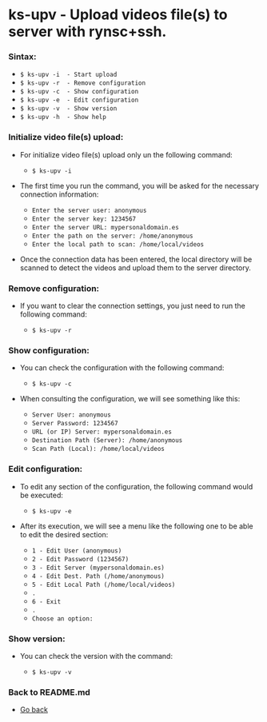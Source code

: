 ks-upv - Upload videos file(s) to server with rynsc+ssh.
========================================================

### Sintax:

  * `$ ks-upv -i  - Start upload`
  * `$ ks-upv -r  - Remove configuration`
  * `$ ks-upv -c  - Show configuration`
  * `$ ks-upv -e  - Edit configuration`
  * `$ ks-upv -v  - Show version`
  * `$ ks-upv -h  - Show help`

### Initialize video file(s) upload:

  * For initialize video file(s) upload only un the following command:
  
    * `$ ks-upv -i`
    
  * The first time you run the command, you will be asked for the necessary connection information:

    * `Enter the server user: anonymous`
    * `Enter the server key: 1234567`
    * `Enter the server URL: mypersonaldomain.es`
    * `Enter the path on the server: /home/anonymous`
    * `Enter the local path to scan: /home/local/videos`

  * Once the connection data has been entered, the local directory will be scanned to detect the videos and upload them to the server directory.
    
### Remove configuration:

  * If you want to clear the connection settings, you just need to run the following command:
  
    * `$ ks-upv -r`
    
### Show configuration:

  * You can check the configuration with the following command:
  
    * `$ ks-upv -c`
    
  * When consulting the configuration, we will see something like this:

    * `Server User: anonymous`
    * `Server Password: 1234567`
    * `URL (or IP) Server: mypersonaldomain.es`
    * `Destination Path (Server): /home/anonymous`
    * `Scan Path (Local): /home/local/videos`
    
### Edit configuration:

  * To edit any section of the configuration, the following command would be executed:

    * `$ ks-upv -e`
    
  * After its execution, we will see a menu like the following one to be able to edit the desired section:

    * `1 - Edit User (anonymous)`
    * `2 - Edit Password (1234567)`
    * `3 - Edit Server (mypersonaldomain.es)`
    * `4 - Edit Dest. Path (/home/anonymous)`
    * `5 - Edit Local Path (/home/local/videos)`
    * `.`
    * `6 - Exit`
    * `.`
    * `Choose an option:`
    
### Show version:

  * You can check the version with the command:
   
    * `$ ks-upv -v`
    
### Back to README.md
    
* [Go back](https://github.com/q3aql/ks-tools/blob/main/README.md)
  